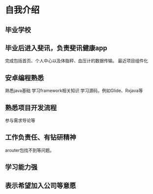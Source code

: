 # 自我介绍

## 毕业学校

## 毕业后进入斐讯，负责斐讯健康app
完成包括首页、个人中心以及体脂秤、血压计的数据传输。
最近项目组件化

## 安卓编程熟悉
熟悉java基础
学习framework相关知识
学习源码，例如Glide、Rxjava等

## 熟悉项目开发流程
参与需求导论等

## 工作负责任、有钻研精神
arouter包找不到等问题。

## 学习能力强

## 表示希望加入公司等意愿

